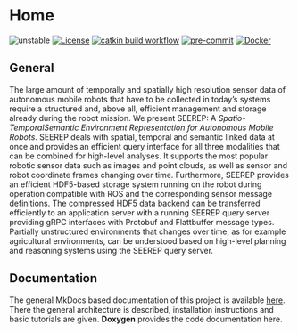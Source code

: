 # Home

![unstable](https://img.shields.io/badge/stability-unstable-orange)
[![License](https://img.shields.io/badge/license-BSD_3-brightgreen)](./LICENSE)
[![catkin build workflow](https://github.com/agri-gaia/seerep/actions/workflows/main.yml/badge.svg)](https://github.com/agri-gaia/seerep/actions)
[![pre-commit](https://img.shields.io/badge/pre--commit-enabled-brightgreen?logo=pre-commit&logoColor=white)](./.pre-commit-config.yaml)
[![Docker](https://img.shields.io/badge/Docker-enabled-blue?logo=docker)](./docker)

## General

The large amount of temporally and spatially high resolution sensor data of autonomous mobile robots that have to be
collected in today’s systems require a structured and, above all, efficient management and storage already during the
robot mission. We present SEEREP: A _Spatio-TemporalSemantic Environment Representation for Autonomous Mobile Robots_.
SEEREP deals with spatial, temporal and semantic linked data at once and provides an efficient query interface for all
three modalities that can be combined for high-level analyses. It supports the most popular robotic sensor data such as
images and point clouds, as well as sensor and robot coordinate frames changing over time. Furthermore, SEEREP provides
an efficient HDF5-based storage system running on the robot during operation compatible with ROS and the corresponding
sensor message definitions. The compressed HDF5 data backend can be transferred efficiently to an application server
with a running SEEREP query server providing gRPC interfaces with Protobuf and Flattbuffer message types. Partially
unstructured environments that changes over time, as for example agricultural environments, can be understood based on
high-level planning and reasoning systems using the SEEREP query server.

## Documentation

The general MkDocs based documentation of this project is available
[here](https://agri-gaia.github.io/seerep/mkdocs/home/index.html). There the general architecture is described, installation
instructions and basic tutorials are given. **Doxygen** provides the code documentation here.

